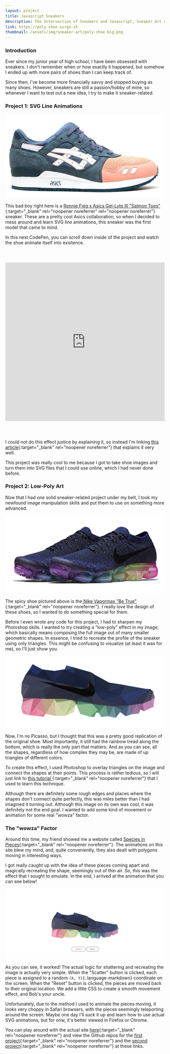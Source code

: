 ```yaml
---
layout: project
title: Javascript Sneakers
description: The Intersection of Sneakers and Javascript, Sneaker Art using Javascript, CSS, and SVG
link: https://poly-shoe.surge.sh
thumbnail: /assets/img/sneaker-art/poly-shoe-big.png
---
```


### Introduction 
Ever since my junior year of high school, I have been obsessed with sneakers. I don't remember when or how exactly
it happened, but somehow I ended up with more pairs of shoes than I can keep track of.

Since then, I've become more financially savvy and stopped buying as many shoes. However, sneakers are still
a passion/hobby of mine, so whenever I want to test out a new idea, I try to make it sneaker-related.

### Project 1: SVG Line Animations

![A navy blue colored shoe with a pink section around the toe](/assets/img/sneaker-art/salmon-toes.jpg)

This bad boy right here is a [Ronnie Fieg x Asics Gel-Lyte III "Salmon Toes"](https://stockx.com/asics-gel-lyte-iii-ronnie-fieg-salmon-toes){:target="_blank" rel="noopener noreferrer" rel="noopener noreferrer"} sneaker. These are a pretty cool Asics collaboration, so when I decided to mess around and learn SVG line animations, this sneaker was the first model that came to mind.

In this next CodePen, you can scroll down inside of the project and watch the shoe animate itself into existence.

<iframe height="500" style="width: 100%; margin: 40px 0;" scrolling="no" title="Scrolling Shoe SVG Animation"
        src="https://codepen.io/chrisnunes57/embed/Ldvvbq?height=265&theme-id=light&default-tab=result"
        frameBorder="no" allowTransparency="true" allowFullScreen="true">
    See the Pen <a href='https://codepen.io/chrisnunes57/pen/Ldvvbq'>Scrolling Shoe SVG
    Animation</a> by Chris Nunes
    (<a href='https://codepen.io/chrisnunes57'>@chrisnunes57</a>) on <a
    href='https://codepen.io'>CodePen</a>.
</iframe>

I could not do this effect justice by explaining it, so instead I'm linking [this article](https://css-tricks.com/svg-line-animation-works/){:target="_blank" rel="noopener noreferrer"} that explains it very well. 

This project was really cool to me because I got to take shoe images and turn them
into SVG files that I could use online, which I had never done before.

### Project 2: Low-Poly Art 

Now that I had one solid sneaker-related project under my belt,
I took my newfound image manipulation skills and put them to use on something more advanced.

![A black sneaker with bright rainbow-colored rubber along the bottom.](/assets/img/sneaker-art/vapormax.jpg)

The spicy shoe pictured above is the[ Nike Vapormax "Be True"](https://stockx.com/nike-air-vapormax-be-true-2017){:target="_blank" rel="noopener noreferrer"}. I really love the design of these shoes, so I wanted to do something special for them.

Before I even wrote any code for this project, I had to sharpen my Photoshop skills. I wanted to try creating a
"low-poly" effect in my image, which basically means composing the full image out of many smaller geometric shapes.
In essence, I tried to recreate the profile of the sneaker using only triangles. This might be confusing to visualize
(at least it was for me), so I'll just show you.
    
![The same rainbow colored sneaker as before, but drawn using connected triangles.](/assets/img/sneaker-art/poly-shoe-big.png)

Now, I'm no Picasso, but I thought that this was a pretty good replication of the original shoe. Most importantly, it still had the 
rainbow tread along the bottom, which is really the only part that matters. And as you can see, all the shapes, regardless of how 
complex they may be, are made of up triangles of different colors.

To create this effect, I used Photoshop to overlay triangles on the image and connect the shapes at their points. This process
is rather tedious, so I will just link to [ this tutorial ](https://www.instructables.com/Low-Poly-Art-in-Photoshop/){:target="_blank" rel="noopener noreferrer"} that I used to learn this technique.

Although there are definitely some rough edges and places where the shapes don't connect quite perfectly, this was miles
better than I had imagined it turning out. Although this image on its own was cool, it was definitely not the end goal. I
wanted to add some kind of movement or animation for some real "wowza" factor.

### The "wowza" Factor

Around this time, my friend showed me a website called [Species in Pieces](http://species-in-pieces.com/){:target="_blank" rel="noopener noreferrer"}. The animations on this site blew my mind, and, quite conveniently, they also dealt with polygons moving in interesting ways.

I got really caught up with the idea of these pieces coming apart and magically recreating the shape, seemingly out of thin air.
So, this was the effect that I sought to emulate. In the end, I arrived at the animation that you can see below!

![A shoe breaking apart into many scattered shapes, then smoothly re-forming the original shoe.](/assets/img/sneaker-art/sneaker-gif.gif)

As you can see, it worked! The actual logic for shattering and recreating the image is actually very simple. When the "Scatter" button is clicked, each piece is assigned to a random `(X, Y)`{:.language-markdown} coordinate on the screen. When the "Reset" button is clicked, the pieces are moved back to their original location. We add a little CSS to create a smooth movement effect, and Bob's your uncle.

Unfortunately, due to the method I used to animate the pieces moving, it looks very choppy in Safari browsers, with the pieces seemingly teleporting around the screen. Maybe one day I'll suck it up and learn how to use actual SVG animations, but for onw, it's better viewed in Firefox or Chrome.

You can play around with the actual site [here](https://poly-shoe.surge.sh){:target="_blank" rel="noopener noreferrer"} and
view the Github repos for the [first project](https://github.com/chrisnunes57/SVG-Shoe-Animation){:target="_blank" rel="noopener noreferrer"} and
the [second project](https://github.com/chrisnunes57/poly-art){:target="_blank" rel="noopener noreferrer"} at these links.
